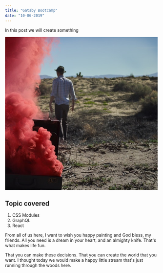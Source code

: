 ```yaml
---
title: "Gatsby Bootcamp"
date: "10-06-2019"
---
```


In this post we will create something

![alt text](./1.jpg)

## Topic covered

1. CSS Modules
2. GraphQL
3. React


From all of us here, I want to wish you happy painting and God bless, my friends. All you need is a dream in your heart, and an almighty knife. That's what makes life fun.

That you can make these decisions. That you can create the world that you want. I thought today we would make a happy little stream that's just running through the woods here.